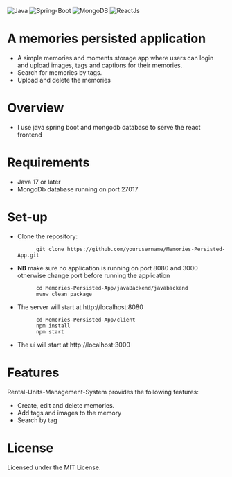 ![Java](https://img.shields.io/badge/Java-FEB95F?style=for-the-badge&logo=java&logoColor=white)
![Spring-Boot](https://img.shields.io/badge/SpringBoot-81FF5E?style=for-the-badge&logo=spring&logoColor=white)
![MongoDB](https://img.shields.io/badge/MongoDB-38B000?style=for-the-badge&logo=MongoDb&logoColor=white)
![ReactJs](https://img.shields.io/badge/rEACTjs-0fa3b1?style=for-the-badge&logo=React&logoColor=white)

# A memories persisted application
- A simple memories and moments storage app where users can login and upload images, tags and captions for their memories.
- Search for memories by tags.
- Upload and delete the memories

# Overview
- I use java spring boot and mongodb database to serve the react frontend

# Requirements

- Java 17 or later
- MongoDb database running on port 27017

# Set-up

- Clone the repository:
 
         

            git clone https://github.com/yourusername/Memories-Persisted-App.git


- **NB** make sure no application is running on port 8080 and 3000 otherwise change port before running the application
            

            cd Memories-Persisted-App/javaBackend/javabackend
            mvnw clean package
           
- The server will start at http://localhost:8080
         

            cd Memories-Persisted-App/client
            npm install
            npm start

- The ui will start at http://localhost:3000

# Features
Rental-Units-Management-System provides the following features:

* Create, edit and delete memories.
* Add tags and images to the memory
* Search by tag


# License
 Licensed under the MIT License.
